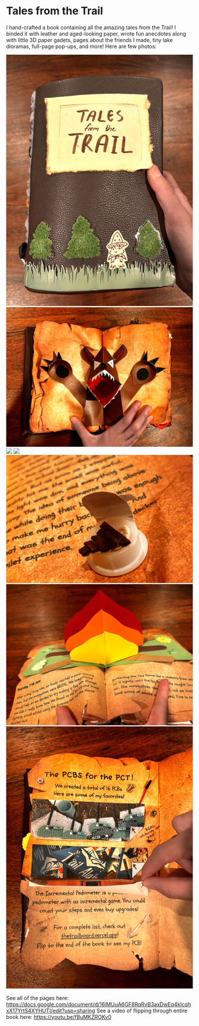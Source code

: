# Tales from the Trail

I hand-crafted a book containing all the amazing tales from the Trail! I binded it with leather and aged-looking paper, wrote fun anecdotes along with little 3D paper gadets, pages about the friends I made, tiny lake dioramas, full-page pop-ups, and more! Here are few photos:

![](https://github.com/themagicfrog/talesfromthetrail/blob/main/trailbook1.png)
![](https://github.com/themagicfrog/talesfromthetrail/blob/main/trailbook2.png)
![](https://github.com/themagicfrog/talesfromthetrail/blob/main/trailbook3.png)
![](https://github.com/themagicfrog/talesfromthetrail/blob/main/trailbook4.png)
![](https://github.com/themagicfrog/talesfromthetrail/blob/main/trailbook5.png)
![](https://github.com/themagicfrog/talesfromthetrail/blob/main/trailbook6.png)
![](https://github.com/themagicfrog/talesfromthetrail/blob/main/trailbook7.png)

See all of the pages here: https://docs.google.com/document/d/16lMUuA6GF8RqRvB3axDwEq4kIcqhxX17YrtS4XYHUTI/edit?usp=sharing 
See a video of flipping through entire book here: https://youtu.be/fBuMKZROKv0
